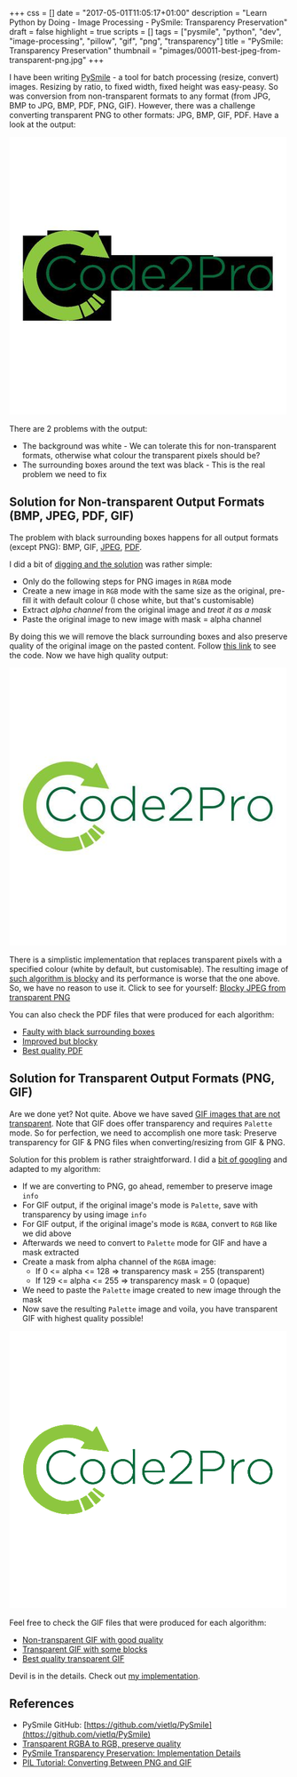 +++
css = []
date = "2017-05-01T11:05:17+01:00"
description = "Learn Python by Doing - Image Processing - PySmile: Transparency Preservation"
draft = false
highlight = true
scripts = []
tags = ["pysmile", "python", "dev", "image-processing", "pillow", "gif", "png", "transparency"]
title = "PySmile: Transparency Preservation"
thumbnail = "pimages/00011-best-jpeg-from-transparent-png.jpg"
+++

I have been writing [PySmile](https://github.com/vietlq/PySmile) - a tool for batch processing (resize, convert) images. Resizing by ratio, to fixed width, fixed height was easy-peasy. So was conversion from non-transparent formats to any format (from JPG, BMP to JPG, BMP, PDF, PNG, GIF). However, there was a challenge converting transparent PNG to other formats: JPG, BMP, GIF, PDF. Have a look at the output:

![Bad JPEG from transparent PNG](/pimages/00007-bad-jpeg-from-transparent-png.jpg)

There are 2 problems with the output:

* The background was white - We can tolerate this for non-transparent formats, otherwise what colour the transparent pixels should be?
* The surrounding boxes around the text was black - This is the real problem we need to fix

## Solution for Non-transparent Output Formats (BMP, JPEG, PDF, GIF)

The problem with black surrounding boxes happens for all output formats (except PNG): BMP, GIF, [JPEG](/pimages/00007-bad-jpeg-from-transparent-png.jpg), [PDF](/pimages/00008-bad-pdf-from-transparent-png.pdf).

I did a bit of [digging and the solution](http://stackoverflow.com/a/9459208/284318) was rather simple:

* Only do the following steps for PNG images in `RGBA` mode
* Create a new image in `RGB` mode with the same size as the original, pre-fill it with default colour (I chose white, but that's customisable)
* Extract *alpha channel* from the original image and *treat it as a mask*
* Paste the original image to new image with mask = alpha channel

By doing this we will remove the black surrounding boxes and also preserve quality of the original image on the pasted content. Follow [this link](https://gist.github.com/vietlq/475f156b0fef3eae337dffa0eb04441a#file-pure_pil_alpha_to_color_v2-py) to see the code. Now we have high quality output:

![Best JPEG from transparent PNG](/pimages/00011-best-jpeg-from-transparent-png.jpg)

There is a simplistic implementation that replaces transparent pixels with a specified colour (white by default, but customisable). The resulting image of [such algorithm is blocky](https://gist.github.com/vietlq/475f156b0fef3eae337dffa0eb04441a#file-alpha_to_color-py) and its performance is worse that the one above. So, we have no reason to use it. Click to see for yourself: [Blocky JPEG from transparent PNG](/pimages/00009-improved-jpeg-from-transparent-png.jpg)

You can also check the PDF files that were produced for each algorithm:

* [Faulty with black surrounding boxes](/pimages/00008-bad-pdf-from-transparent-png.pdf)
* [Improved but blocky](/pimages/00010-improved-pdf-from-transparent-png.pdf)
* [Best quality PDF](/pimages/00012-best-pdf-from-transparent-png.pdf)

## Solution for Transparent Output Formats (PNG, GIF)

Are we done yet? Not quite. Above we have saved [GIF images that are not transparent](/pimages/00013-better-gif-non-transparent.gif). Note that GIF does offer transparency and requires `Palette` mode. So for perfection, we need to accomplish one more task: Preserve transparency for GIF & PNG files when converting/resizing from GIF & PNG.

Solution for this problem is rather straightforward. I did a [bit of googling](http://www.pythonclub.org/modules/pil/convert-png-gif) and adapted to my algorithm:

* If we are converting to PNG, go ahead, remember to preserve image `info`
* For GIF output, if the original image's mode is `Palette`, save with transparency by using image `info`
* For GIF output, if the original image's mode is `RGBA`, convert to `RGB` like we did above
* Afterwards we need to convert to `Palette` mode for GIF and have a mask extracted
* Create a mask from alpha channel of the `RGBA` image:
  * If 0 <= alpha <= 128 => transparency mask = 255 (transparent)
  * If 129 <= alpha <= 255 => transparency mask = 0 (opaque)
* We need to paste the `Palette` image created to new image through the mask
* Now save the resulting `Palette` image and voila, you have transparent GIF with highest quality possible!

![Best quality transparent GIF](/pimages/00017-best-gif-transparent-half.gif)

Feel free to check the GIF files that were produced for each algorithm:

* [Non-transparent GIF with good quality](/pimages/00013-better-gif-non-transparent.gif)
* [Transparent GIF with some blocks](/pimages/00014-worse-gif-transparent.gif)
* [Best quality transparent GIF](/pimages/00015-best-gif-transparent.gif)

Devil is in the details. Check out [my implementation](https://gist.github.com/vietlq/475f156b0fef3eae337dffa0eb04441a#file-convert_to_palette-py).

## References

* PySmile GitHub: [https://github.com/vietlq/PySmile](https://github.com/vietlq/PySmile)
* [Transparent RGBA to RGB, preserve quality](http://stackoverflow.com/a/9459208/284318)
* [PySmile Transparency Preservation: Implementation Details](https://gist.github.com/vietlq/475f156b0fef3eae337dffa0eb04441a)
* [PIL Tutorial: Converting Between PNG and GIF](http://www.pythonclub.org/modules/pil/convert-png-gif)
